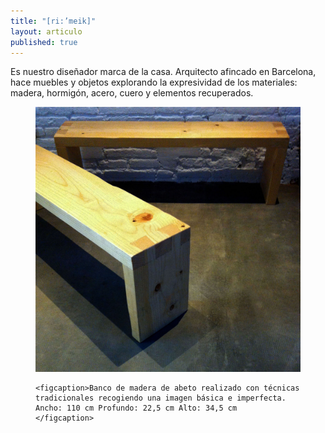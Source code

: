 ```yaml
---
title: "[ri:’meik]"
layout: articulo
published: true
---
```


Es nuestro diseñador marca de la casa. Arquitecto afincado en Barcelona, hace muebles y objetos explorando la expresividad de los materiales: madera, hormigón, acero, cuero y elementos recuperados.

<figure>
	<a href="/images/rimeik/IMG_5455.JPG"><img src="/images/rimeik/IMG_5455.JPG" alt="image"></a>

	<figcaption>Banco de madera de abeto realizado con técnicas tradicionales recogiendo una imagen básica e imperfecta.
    Ancho: 110 cm Profundo: 22,5 cm Alto: 34,5 cm	
    </figcaption>
</figure>




